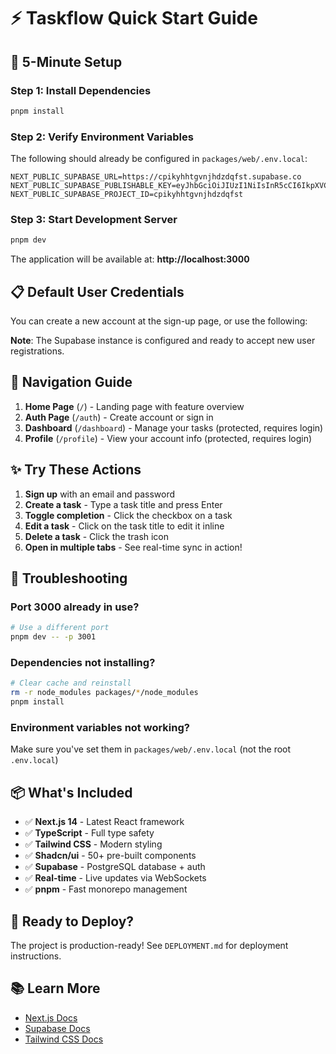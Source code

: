 # ⚡ Taskflow Quick Start Guide

## 🎯 5-Minute Setup

### Step 1: Install Dependencies
```bash
pnpm install
```

### Step 2: Verify Environment Variables
The following should already be configured in `packages/web/.env.local`:
```env
NEXT_PUBLIC_SUPABASE_URL=https://cpikyhhtgvnjhdzdqfst.supabase.co
NEXT_PUBLIC_SUPABASE_PUBLISHABLE_KEY=eyJhbGciOiJIUzI1NiIsInR5cCI6IkpXVCJ9...
NEXT_PUBLIC_SUPABASE_PROJECT_ID=cpikyhhtgvnjhdzdqfst
```

### Step 3: Start Development Server
```bash
pnpm dev
```

The application will be available at: **http://localhost:3000**

## 📋 Default User Credentials

You can create a new account at the sign-up page, or use the following:

**Note**: The Supabase instance is configured and ready to accept new user registrations.

## 🧭 Navigation Guide

1. **Home Page** (`/`) - Landing page with feature overview
2. **Auth Page** (`/auth`) - Create account or sign in
3. **Dashboard** (`/dashboard`) - Manage your tasks (protected, requires login)
4. **Profile** (`/profile`) - View your account info (protected, requires login)

## ✨ Try These Actions

1. **Sign up** with an email and password
2. **Create a task** - Type a task title and press Enter
3. **Toggle completion** - Click the checkbox on a task
4. **Edit a task** - Click on the task title to edit it inline
5. **Delete a task** - Click the trash icon
6. **Open in multiple tabs** - See real-time sync in action!

## 🐛 Troubleshooting

### Port 3000 already in use?
```bash
# Use a different port
pnpm dev -- -p 3001
```

### Dependencies not installing?
```bash
# Clear cache and reinstall
rm -r node_modules packages/*/node_modules
pnpm install
```

### Environment variables not working?
Make sure you've set them in `packages/web/.env.local` (not the root `.env.local`)

## 📦 What's Included

- ✅ **Next.js 14** - Latest React framework
- ✅ **TypeScript** - Full type safety
- ✅ **Tailwind CSS** - Modern styling
- ✅ **Shadcn/ui** - 50+ pre-built components
- ✅ **Supabase** - PostgreSQL database + auth
- ✅ **Real-time** - Live updates via WebSockets
- ✅ **pnpm** - Fast monorepo management

## 🚀 Ready to Deploy?

The project is production-ready! See `DEPLOYMENT.md` for deployment instructions.

## 📚 Learn More

- [Next.js Docs](https://nextjs.org/docs)
- [Supabase Docs](https://supabase.com/docs)
- [Tailwind CSS Docs](https://tailwindcss.com)